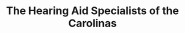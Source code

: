---
title: "The Hearing Aid Specialists of the Carolinas"
url: /hendersonville/the-hearing-aid-specialists-of-the-carolinas/
shop: Hörgeräte
---